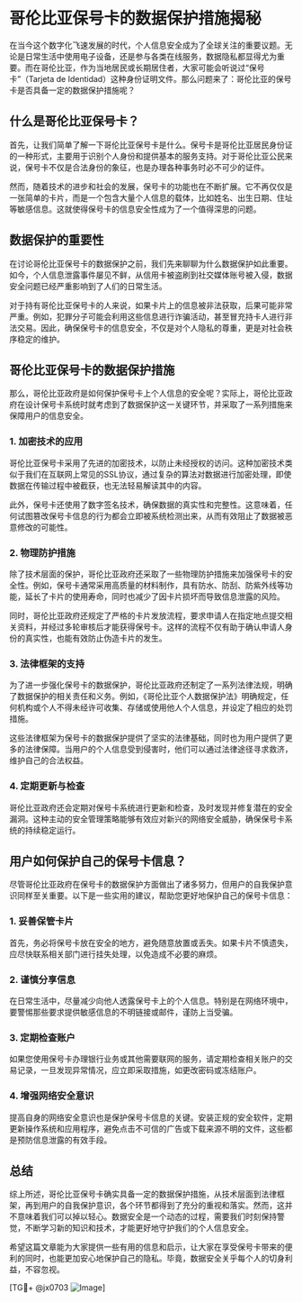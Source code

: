 # 哥伦比亚保号卡的数据保护措施揭秘

在当今这个数字化飞速发展的时代，个人信息安全成为了全球关注的重要议题。无论是日常生活中使用电子设备，还是参与各类在线服务，数据隐私都显得尤为重要。而在哥伦比亚，作为当地居民或长期居住者，大家可能会听说过“保号卡”（Tarjeta de Identidad）这种身份证明文件。那么问题来了：哥伦比亚的保号卡是否具备一定的数据保护措施呢？

## 什么是哥伦比亚保号卡？

首先，让我们简单了解一下哥伦比亚保号卡是什么。保号卡是哥伦比亚居民身份证的一种形式，主要用于识别个人身份和提供基本的服务支持。对于哥伦比亚公民来说，保号卡不仅是合法身份的象征，也是办理各种事务时必不可少的证件。

然而，随着技术的进步和社会的发展，保号卡的功能也在不断扩展。它不再仅仅是一张简单的卡片，而是一个包含大量个人信息的载体，比如姓名、出生日期、住址等敏感信息。这就使得保号卡的信息安全性成为了一个值得深思的问题。

## 数据保护的重要性

在讨论哥伦比亚保号卡的数据保护之前，我们先来聊聊为什么数据保护如此重要。如今，个人信息泄露事件屡见不鲜，从信用卡被盗刷到社交媒体账号被入侵，数据安全问题已经严重影响到了人们的日常生活。

对于持有哥伦比亚保号卡的人来说，如果卡片上的信息被非法获取，后果可能非常严重。例如，犯罪分子可能会利用这些信息进行诈骗活动，甚至冒充持卡人进行非法交易。因此，确保保号卡的信息安全，不仅是对个人隐私的尊重，更是对社会秩序稳定的维护。

## 哥伦比亚保号卡的数据保护措施

那么，哥伦比亚政府是如何保护保号卡上个人信息的安全呢？实际上，哥伦比亚政府在设计保号卡系统时就考虑到了数据保护这一关键环节，并采取了一系列措施来保障用户的信息安全。

### 1. **加密技术的应用**

哥伦比亚保号卡采用了先进的加密技术，以防止未经授权的访问。这种加密技术类似于我们在互联网上常见的SSL协议，通过复杂的算法对数据进行加密处理，即使数据在传输过程中被截获，也无法轻易解读其中的内容。

此外，保号卡还使用了数字签名技术，确保数据的真实性和完整性。这意味着，任何试图篡改保号卡信息的行为都会立即被系统检测出来，从而有效阻止了数据被恶意修改的可能性。

### 2. **物理防护措施**

除了技术层面的保护，哥伦比亚政府还采取了一些物理防护措施来加强保号卡的安全性。例如，保号卡通常采用高质量的材料制作，具有防水、防刮、防紫外线等功能，延长了卡片的使用寿命，同时也减少了因卡片损坏而导致信息泄露的风险。

同时，哥伦比亚政府还规定了严格的卡片发放流程，要求申请人在指定地点提交相关资料，并经过多轮审核后才能获得保号卡。这样的流程不仅有助于确认申请人身份的真实性，也能有效防止伪造卡片的发生。

### 3. **法律框架的支持**

为了进一步强化保号卡的数据保护，哥伦比亚政府还制定了一系列法律法规，明确了数据保护的相关责任和义务。例如，《哥伦比亚个人数据保护法》明确规定，任何机构或个人不得未经许可收集、存储或使用他人个人信息，并设定了相应的处罚措施。

这些法律框架为保号卡的数据保护提供了坚实的法律基础，同时也为用户提供了更多的法律保障。当用户的个人信息受到侵害时，他们可以通过法律途径寻求救济，维护自己的合法权益。

### 4. **定期更新与检查**

哥伦比亚政府还会定期对保号卡系统进行更新和检查，及时发现并修复潜在的安全漏洞。这种主动的安全管理策略能够有效应对新兴的网络安全威胁，确保保号卡系统的持续稳定运行。

## 用户如何保护自己的保号卡信息？

尽管哥伦比亚政府在保号卡的数据保护方面做出了诸多努力，但用户的自我保护意识同样至关重要。以下是一些实用的建议，帮助您更好地保护自己的保号卡信息：

### 1. **妥善保管卡片**

首先，务必将保号卡放在安全的地方，避免随意放置或丢失。如果卡片不慎遗失，应尽快联系相关部门进行挂失处理，以免造成不必要的麻烦。

### 2. **谨慎分享信息**

在日常生活中，尽量减少向他人透露保号卡上的个人信息。特别是在网络环境中，要警惕那些要求提供敏感信息的不明链接或邮件，谨防上当受骗。

### 3. **定期检查账户**

如果您使用保号卡办理银行业务或其他需要联网的服务，请定期检查相关账户的交易记录，一旦发现异常情况，应立即采取措施，如更改密码或冻结账户。

### 4. **增强网络安全意识**

提高自身的网络安全意识也是保护保号卡信息的关键。安装正规的安全软件，定期更新操作系统和应用程序，避免点击不可信的广告或下载来源不明的文件，这些都是预防信息泄露的有效手段。

## 总结

综上所述，哥伦比亚保号卡确实具备一定的数据保护措施，从技术层面到法律框架，再到用户的自我保护意识，各个环节都得到了充分的重视和落实。然而，这并不意味着我们可以掉以轻心。数据安全是一个动态的过程，需要我们时刻保持警觉，不断学习新的知识和技术，才能更好地守护我们的个人信息安全。

希望这篇文章能为大家提供一些有用的信息和启示，让大家在享受保号卡带来的便利的同时，也能更加安心地保护自己的隐私。毕竟，数据安全关乎每个人的切身利益，不容忽视。

[TG💪+ @jx0703 ![Image](https://github.com/user-attachments/assets/dbca1d08-cadb-493c-b0ec-ad6f7a83f270)]
